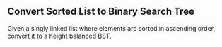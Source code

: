 ## Convert Sorted List to Binary Search Tree

Given a singly linked list where elements are sorted in ascending order, convert it to a height balanced BST.
